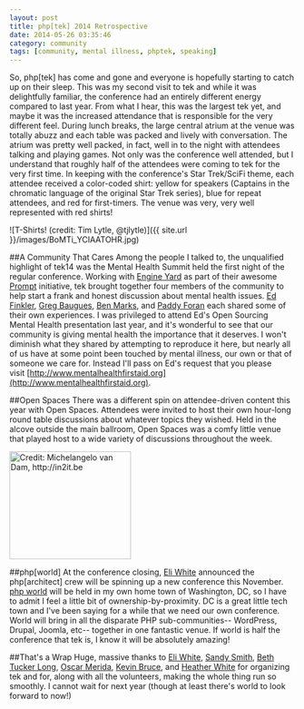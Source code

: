 ```yaml
---
layout: post
title: php[tek] 2014 Retrospective
date: 2014-05-26 03:35:46
category: community
tags: [community, mental illness, phptek, speaking]
---
```


So, php[tek] has come and gone and everyone is hopefully starting to catch up on their sleep. This was my second visit to tek and while it was delightfully familiar, the conference had an entirely different energy compared to last year. From what I hear, this was the largest tek yet, and maybe it was the increased attendance that is responsible for the very different feel. During lunch breaks, the large central atrium at the venue was totally abuzz and each table was packed and lively with conversation. The atrium was pretty well packed, in fact, well in to the night with attendees talking and playing games. Not only was the conference well attended, but I understand that roughly half of the attendees were coming to tek for the very first time. In keeping with the conference's Star Trek/SciFi theme, each attendee received a color-coded shirt: yellow for speakers (Captains in the chromatic language of the original Star Trek series), blue for repeat attendees, and red for first-timers. The venue was very, very well represented with red shirts!

![T-Shirts! (credit: Tim Lytle, @tjlytle)]({{ site.url }}/images/BoMTi_YCIAATOHR.jpg)

##A Community That Cares
Among the people I talked to, the unqualified highlight of tek14 was the Mental Health Summit held the first night of the regular conference. Working with [Engine Yard](http://www.engineyard.com) as part of their awesome [Prompt](http://prompt.engineyard.com) initiative, tek brought together four members of the community to help start a frank and honest discussion about mental health issues. [Ed Finkler](https://twitter.com/funkatron), [Greg Baugues](https://twitter.com/greggyb), [Ben Marks](https://twitter.com/benmarks), and [Paddy Foran](https://twitter.com/paddyforan) each shared some of their own experiences. I was privileged to attend Ed's Open Sourcing Mental Health presentation last year, and it's wonderful to see that our community is giving mental health the importance that it deserves. I won't diminish what they shared by attempting to reproduce it here, but nearly all of us have at some point been touched by mental illness, our own or that of someone we care for. Instead I'll pass on Ed's request that you please visit [http://www.mentalhealthfirstaid.org](http://www.mentalhealthfirstaid.org).

##Open Spaces
There was a different spin on attendee-driven content this year with Open Spaces. Attendees were invited to host their own hour-long round table discussions about whatever topics they wished. Held in the alcove outside the main ballroom, Open Spaces was a comfy little venue that played host to a wide variety of discussions throughout the week.

<a href="http://in2it.be"><img src="{{ site.url }}/images/2014-05-21+20.31.55.jpg" alt="Credit: Michelangelo van Dam, http://in2it.be" width="214" height="190" /></a>
	
##php[world]
At the conference closing, [Eli White](https://twitter.com/EliW) announced the php[architect] crew will be spinning up a new conference this November. [php world](https://world.phparch.com) will be held in my own home town of Washington, DC, so I have to admit I feel a little bit of ownership-by-proximity. DC is a great little tech town and I've been saying for a while that we need our own conference. World will bring in all the disparate PHP sub-communities-- WordPress, Drupal, Joomla, etc-- together in one fantastic venue. If world is half the conference that tek is, I know it will be absolutely amazing!

##That's a Wrap
Huge, massive thanks to <a href="http://twitter.com/EliW">Eli White</a>, <a href="http://twitter.com/SandyS1">Sandy Smith</a>, <a href="http://twitter.com/e3BethT">Beth Tucker Long</a>, <a href="http://twitter.com/omerida">Oscar Merida</a>, <a href="http://twitter.com/kevinbruce">Kevin Bruce</a>, and <a href="http://twitter.com/CattyCreations">Heather White</a> for organizing tek and for, along with all the volunteers, making the whole thing run so smoothly. I cannot wait for next year (though at least there's world to look forward to now!)

